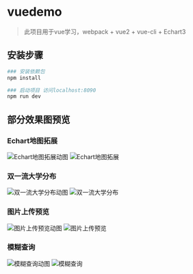 # vuedemo
> 此项目用于vue学习，webpack +  vue2 + vue-cli + Echart3

## 安装步骤
``` bash
### 安装依赖包
npm install

### 启动项目 访问localhost:8090
npm run dev
```
## 部分效果图预览
### Echart地图拓展
![Echart地图拓展动图](https://github.com/LonHon/VUE-demo/tree/master/img-readme/map-pie.gif)
![Echart地图拓展](https://github.com/LonHon/VUE-demo/tree/master/img-readme/map-pie.png)
### 双一流大学分布
![双一流大学分布动图](https://github.com/LonHon/VUE-demo/tree/master/img-readme/syl.gif)
![双一流大学分布](https://github.com/LonHon/VUE-demo/tree/master/img-readme/syl.png)
### 图片上传预览
![图片上传预览动图](https://github.com/LonHon/VUE-demo/tree/master/img-readme/imgupload.gif)
![图片上传预览](https://github.com/LonHon/VUE-demo/tree/master/img-readme/imgupload.png)
### 模糊查询
![模糊查询动图](https://github.com/LonHon/VUE-demo/tree/master/img-readme/search.gif)
![模糊查询](https://github.com/LonHon/VUE-demo/tree/master/img-readme/search.png)